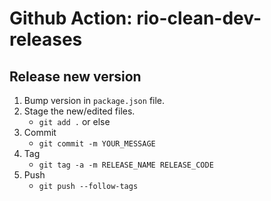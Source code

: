 # Github Action: rio-clean-dev-releases

## Release new version

1) Bump version in `package.json` file.
1) Stage the new/edited files.
    - `git add .` or else
1) Commit
    - `git commit -m YOUR_MESSAGE`
1) Tag
    - `git tag -a -m RELEASE_NAME RELEASE_CODE`
1) Push
    - `git push --follow-tags`